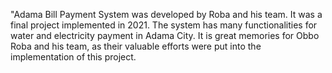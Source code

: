 "Adama Bill Payment System was developed by Roba and his team. It was a final project implemented in 2021. The system has many functionalities for water and electricity payment in Adama City. It is great memories for Obbo Roba and his team, as their valuable efforts were put into the implementation of this project.
